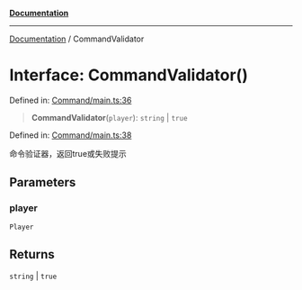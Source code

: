 [**Documentation**](../README.md)

***

[Documentation](../globals.md) / CommandValidator

# Interface: CommandValidator()

Defined in: [Command/main.ts:36](https://github.com/XiaoYangx666/SAPI-Pro/blob/f4b3a55bd14c42fce5d687eca57d1987c433a912/src/SAPI-Pro/Command/main.ts#L36)

> **CommandValidator**(`player`): `string` \| `true`

Defined in: [Command/main.ts:38](https://github.com/XiaoYangx666/SAPI-Pro/blob/f4b3a55bd14c42fce5d687eca57d1987c433a912/src/SAPI-Pro/Command/main.ts#L38)

命令验证器，返回true或失败提示

## Parameters

### player

`Player`

## Returns

`string` \| `true`
